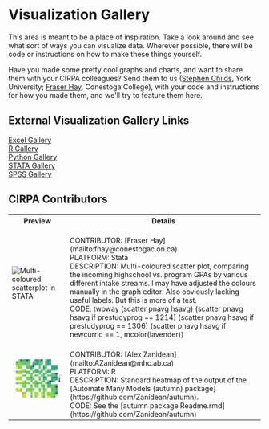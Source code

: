 Visualization Gallery
=======

This area is meant to be a place of inspiration. Take a look around and see what sort of ways you can visualize data. Wherever possible, there will be code or instructions on how to make these things yourself. 

Have you made some pretty cool graphs and charts, and want to share them with your CIRPA colleagues? Send them to us ([Stephen Childs](mailto:sechilds@yorku.ca), York University; [Fraser Hay](mailto:fhay@conestogac.on.ca), Conestoga College), with your code and instructions for how you made them, and we'll try to feature them here.

## External Visualization Gallery Links
[Excel Gallery](https://support.office.com/en-us/article/available-chart-types-in-office-a6187218-807e-4103-9e0a-27cdb19afb90)<br>
[R Gallery](https://www.r-graph-gallery.com/index.html)<br>
[Python Gallery](https://python-graph-gallery.com/)<br>
[STATA Gallery](https://www.stata.com/support/faqs/graphics/gph/stata-graphs/)<br>
[SPSS Gallery](https://stats.idre.ucla.edu/spss/seminars/spssgraphics/graphics-in-spss/)<br>


## CIRPA Contributors
<table>
  <tr>
    <th>Preview</th>
    <th>Details</th> 
  </tr>
  <tr>
    <td><img src="https://github.com/cirpa-acpri/codeshare/blob/master/Visualization%20Gallery/Images/STATA-Scatter-Multicolor.png" alt="Multi-coloured scatterplot in STATA" title="Multi-coloured scatterplot in Stata" width="450"/></td>
    <td><br>CONTRIBUTOR: [Fraser Hay](mailto:fhay@conestogac.on.ca)<br>PLATFORM: Stata<br>DESCRIPTION: Multi-coloured scatter plot, comparing the incoming highschool vs. program GPAs by various different intake streams. I may have adjusted the colours manually in the graph editor. Also obviously lacking useful labels. But this is more of a test.<br>CODE: twoway (scatter pnavg hsavg) (scatter pnavg hsavg if prestudyprog == 1214) (scatter pnavg hsavg if prestudyprog == 1306) (scatter pnavg hsavg if newcurric == 1, mcolor(lavender))</td>
   </tr>
   <tr>
    <td><img src="https://raw.githubusercontent.com/Zanidean/autumn/master/README_files/figure-gfm/unnamed-chunk-4-1.png" alt="Heatmap of models from autumn R package" title="Heatmap of models from autumn R package" width="450"/></td>
    <td><br>CONTRIBUTOR: [Alex Zanidean](mailto:AZanidean@mhc.ab.ca)<br>PLATFORM: R<br>DESCRIPTION: Standard heatmap of the output of the [Automate Many Models (autumn) package](https://github.com/Zanidean/autumn).<br>CODE: See the [autumn package Readme.rmd](https://github.com/Zanidean/autumn)
   </tr>
</table>
